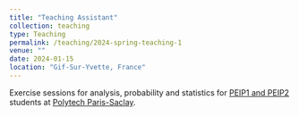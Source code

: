 ```yaml
---
title: "Teaching Assistant"
collection: teaching
type: Teaching
permalink: /teaching/2024-spring-teaching-1
venue: ""
date: 2024-01-15
location: "Gif-Sur-Yvette, France"
---
```


Exercise sessions for analysis, probability and statistics for [PEIP1 and PEIP2](https://www.polytech.universite-paris-saclay.fr/en/course/polytech-preparatory-cycle-peip) students at [Polytech Paris-Saclay](https://www.polytech.universite-paris-saclay.fr/).

